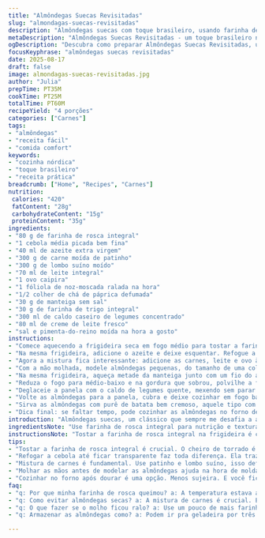 ```yaml
---
title: "Almôndegas Suecas Revisitadas"
slug: "almondagas-suecas-revisitadas"
description: "Almôndegas suecas com toque brasileiro, usando farinha de rosca integral e carne de patinho com lombo suíno para mais sabor. Molho cremoso com caldo caseiro de legumes e creme fresco. Cozidas na chapa para dourar bem, depois finalizadas na panela com molho rico. Servidas com purê de batata e geleia de frutas vermelhas. Ideal para quem quer respeitar a tradição, mas variar ingredientes e texturas, com dicas para acertar ponto e evitar bolinhas secas ou molho aguado."
metaDescription: "Almôndegas Suecas Revisitadas - um toque brasileiro nesse clássico, com molho cremoso e purê de batata. Sabor e textura que impressionam."
ogDescription: "Descubra como preparar Almôndegas Suecas Revisitadas, uma receita com mistura de carne e molho cremoso. Sabor e toque brasileiro na mesa."
focusKeyphrase: "almôndegas suecas revisitadas"
date: 2025-08-17
draft: false
image: almondagas-suecas-revisitadas.jpg
author: "Julia"
prepTime: PT35M
cookTime: PT25M
totalTime: PT60M
recipeYield: "4 porções"
categories: ["Carnes"]
tags:
- "almôndegas"
- "receita fácil"
- "comida comfort"
keywords:
- "cozinha nórdica"
- "toque brasileiro"
- "receita prática"
breadcrumb: ["Home", "Recipes", "Carnes"]
nutrition: 
 calories: "420"
 fatContent: "28g"
 carbohydrateContent: "15g"
 proteinContent: "35g"
ingredients:
- "80 g de farinha de rosca integral"
- "1 cebola média picada bem fina"
- "40 ml de azeite extra virgem"
- "300 g de carne moída de patinho"
- "300 g de lombo suíno moído"
- "70 ml de leite integral"
- "1 ovo caipira"
- "1 fóliola de noz-moscada ralada na hora"
- "1/2 colher de chá de páprica defumada"
- "30 g de manteiga sem sal"
- "30 g de farinha de trigo integral"
- "300 ml de caldo caseiro de legumes concentrado"
- "80 ml de creme de leite fresco"
- "sal e pimenta-do-reino moída na hora a gosto"
instructions:
- "Comece aquecendo a frigideira seca em fogo médio para tostar a farinha de rosca integral, mexa sempre até dourar levemente e soltar um aroma de torrado, cuidado para não queimar igual vez que fiz; transfira rápido para uma tigela grande."
- "Na mesma frigideira, adicione o azeite e deixe esquentar. Refogue a cebola picadinha até ficar transparente, quase dourada nas bordas; tempere com sal e pimenta. Misture à tigela com a farinha e espere amornar."
- "Agora a mistura fica interessante: adicione as carnes, leite e ovo à tigela. Rale a noz-moscada na hora e polvilhe a páprica defumada, que dá um toque inesperado e complexo. Misture com cuidado mas firme, até tudo ficar homogêneo e um pouco pegajoso, para ajudar na ligação. Não economize no sal aqui, mas prove rápido para não exagerar."
- "Com a mão molhada, modele almôndegas pequenas, do tamanho de uma colher de sopa cheia. A textura deve estar macia, não muito firme, para não endurecer ao cozinhar."
- "Na mesma frigideira, aqueça metade da manteiga junto com um fio do azeite restante. Vá fritando as almôndegas em lotes, girando para dourar todos os lados, formando aquela crostinha que segura os sucos. Quando todas estiverem douradas, reserve em prato."
- "Reduza o fogo para médio-baixo e na gordura que sobrou, polvilhe a farinha integral. Misture rápido com um batedor de arame; deixe cozinhar 3 minutos até dourar como um roux claro. Isso evita sabor cru e dá textura ao molho; cuidado para não escurecer demais senão amarga."
- "Deglaceie a panela com o caldo de legumes quente, mexendo sem parar para evitar grumos. A mistura vai engrossar e borbulhar, então junte o creme de leite fresco, criando um molho aveludado, leve e perfumado."
- "Volte as almôndegas para a panela, cubra e deixe cozinhar em fogo baixo por uns 7 minutos. A almôndega não deve ficar ‘cozida demais’ para não perder suculência. Se o molho ficar espesso demais, afine com um pouco mais de caldo, cuidado com sal e consistência."
- "Sirva as almôndegas com purê de batata bem cremoso, aquele tipo com manteiga e um toque de noz-moscada, e acompanhe com geleia de frutas vermelhas como amora ou mirtilo, que corta a gordura e traz frescor."
- "Dica final: se faltar tempo, pode cozinhar as almôndegas no forno depois de dourar, 15 minutos a 180ºC, e fazer o molho à parte na frigideira."
introduction: "Almôndegas suecas, um clássico que sempre me desafia a achar equilíbrio entre sabor e textura. A mistura de carnes magras pede atenção para manter suculência, e o molho cremoso é quase uma obra de arte, onde o caldo e o creme têm que combinar sem pesar. Nas primeiras vezes, minha farinha queimava na frigideira, ou as bolinhas ficavam duras; aprendi que pequeno ajuste na proporção da farinha de rosca e manejo do fogo fazem toda diferença. Troquei pão comum por farinha integral, para textura e saúde; introduzi páprica defumada no tempero, virou meu toque pessoal. Sempre com purê e geleia para refrescar. Essa é prática para quem quer resultado digno sem complicar demais."
ingredientsNote: "Use farinha de rosca integral para nutrição e textura levemente mais firme – você sente o grão levemente ao mastigar. A noz-moscada ralada traz frescor, evite a pré-moída que perde aroma. Na carne, combine patinho e lombo suíno para balancear magreza e gordura, importante para almôndegas mais suculentas. O caldo caseiro pode ser de legumes ou carne, mas evite os industrializados que deixam o preparo pesado ou salgado demais. Creme fresco é essencial para o toque final, pode substituir por creme de leite tradicional se for mais prático, mas evita versões light para não perder cremosidade. Cebola do tipo branca comum funciona, mas uma cebola roxa dá sabor mais suave. Controle do sal é sempre crucial – ajuste após misturar todos os ingredientes e antes de fritar as bolas."
instructionsNote: "Tostar a farinha de rosca integral na frigideira é chave para textura diferente – o cheiro ajuda a controlar, mas mexa vivo para não queimar, pelo amor de Deus. Depois, refogue a cebola de maneira sutil, deixa ela translúcida com bordas douradas, não deixe queimar, senão amarga. É tentador misturar tudo violentamente, mas a bola tem que ficar pegajosa, firme. Molhar a mão antes de moldar ajuda a não grudar, técnica velha de vó. Dourar as almôndegas em fogo alto primeiro sela sabor, depois cozinhá-las suavemente no molho entrega maciez. Fazer roux com farinha integral pode assustar, porque escurece fácil, mantenha fogo médio e mexa rápido, é a base do molho cremoso que envolve tudo, sem ficar pesado. Ajuste o molho no final, ligue com creme para textura fina, não grossa demais. Sempre prove, molho salgado demais estraga a festa. Para acelerar, dá para assar depois de dourar, menos gordura e menos bagunça."
tips:
- "Tostar a farinha de rosca integral é crucial. O cheiro de torrado é um deles. Tem que mexer sempre. Não deixe queimar. Uma vez que a farinha queimou, o sabor foi pro espaço. E isso é um dedinho de má sorte na receita. Cuidado com o calor e bom controle é preciso."
- "Refogar a cebola até ficar transparente faz toda diferença. Ela traz doçura, sabor e aroma. Mas fique de olho. Não é pra queimar. Queimou, amarga tudo. Assim, fogo médio é o ideal. E mexer sem parar garante que ela não escureça. Um ponto sutil e perfeito."
- "Mistura de carnes é fundamental. Use patinho e lombo suíno, isso define a suculência da almôndega. Equilibrar magreza e gordura é a chave. E o leite? Adiciona cremosidade. Mas não exagere. Menos é mais nessa parte, aliás, sempre é no molho."
- "Molhar as mãos antes de modelar as almôndegas ajuda na hora de moldar. Porque gruda, e fica complicado. Molde bolinhas do tamanho exato, nem grandes nem pequenas. O ponto é essencial. Pequeninas, formato de colher de sopa cheia é o ideal. Macias, mas firmes."
- "Cozinhar no forno após dourar é uma opção. Menos sujeira. E você fica livre pra mexer no molho. 15 min a 180ºC é suficiente. Isso garante que a almôndega não resseque. Mas ficar de olho na textura do molho é importante. Um molho bom acompanha e finaliza prato."
faq:
- "q: Por que minha farinha de rosca queimou? a: A temperatura estava alta demais. Mexer é vital. O cheiro de torrado é seu guia. Se queima, perdeu sabor. Fique atento."
- "q: Como evitar almôndegas secas? a: A mistura de carnes é crucial. Equilibrar patinho e lombo adiciona umidade. Não exagere na farinha. E o leite ajuda a amolecer."
- "q: O que fazer se o molho ficou ralo? a: Use um pouco de mais farinha. Misture bem. Uma colher de sopa de amido de milho também pode ajudar. E se necessário, ajuste o sal no final."
- "q: Armazenar as almôndegas como? a: Podem ir pra geladeira por três dias. Congelar também é uma escolha. Coloque em um recipiente hermético. Protege da umidade e gostos estranhos."

---
```

